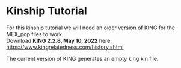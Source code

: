 # Kinship Tutorial

For this kinship tutorial we will need an older version of KING for the MEX_pop files to work. \
Download **KING 2.2.8, May 10, 2022** here: https://www.kingrelatedness.com/history.shtml

The current version of KING generates an empty king.kin file.
